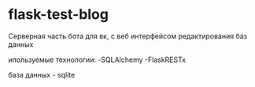 # flask-test-blog

Серверная часть бота для вк, с веб интерфейсом редактирования баз данных


ипользуемые технологии: 
-SQLAlchemy
-FlaskRESTx


база данных - sqlite
